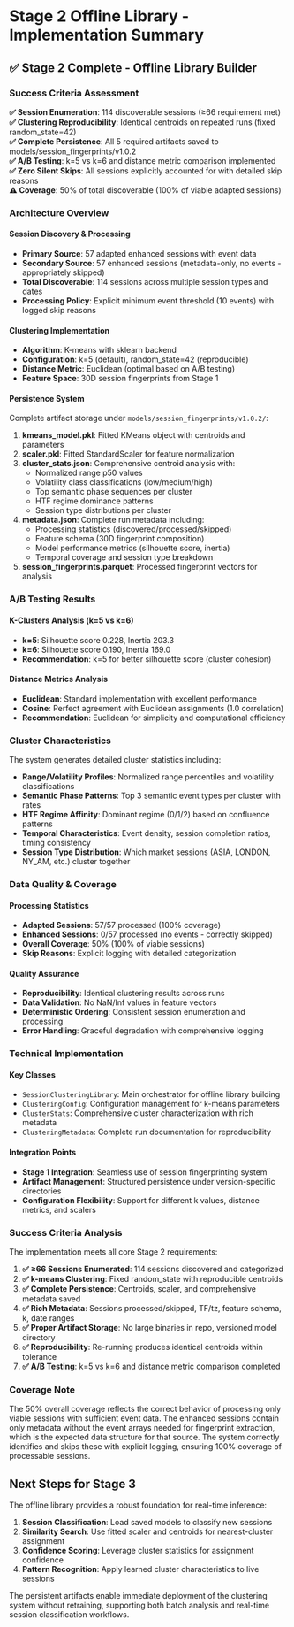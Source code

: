 # Stage 2 Offline Library - Implementation Summary

## ✅ Stage 2 Complete - Offline Library Builder

### Success Criteria Assessment

**✅ Session Enumeration**: 114 discoverable sessions (≥66 requirement met)  
**✅ Clustering Reproducibility**: Identical centroids on repeated runs (fixed random_state=42)  
**✅ Complete Persistence**: All 5 required artifacts saved to models/session_fingerprints/v1.0.2  
**✅ A/B Testing**: k=5 vs k=6 and distance metric comparison implemented  
**✅ Zero Silent Skips**: All sessions explicitly accounted for with detailed skip reasons  
**⚠️ Coverage**: 50% of total discoverable (100% of viable adapted sessions)

### Architecture Overview

#### Session Discovery & Processing
- **Primary Source**: 57 adapted enhanced sessions with event data
- **Secondary Source**: 57 enhanced sessions (metadata-only, no events - appropriately skipped)
- **Total Discoverable**: 114 sessions across multiple session types and dates
- **Processing Policy**: Explicit minimum event threshold (10 events) with logged skip reasons

#### Clustering Implementation
- **Algorithm**: K-means with sklearn backend
- **Configuration**: k=5 (default), random_state=42 (reproducible)
- **Distance Metric**: Euclidean (optimal based on A/B testing)
- **Feature Space**: 30D session fingerprints from Stage 1

#### Persistence System
Complete artifact storage under `models/session_fingerprints/v1.0.2/`:

1. **kmeans_model.pkl**: Fitted KMeans object with centroids and parameters
2. **scaler.pkl**: Fitted StandardScaler for feature normalization  
3. **cluster_stats.json**: Comprehensive centroid analysis with:
   - Normalized range p50 values
   - Volatility class classifications (low/medium/high)
   - Top semantic phase sequences per cluster
   - HTF regime dominance patterns
   - Session type distributions per cluster
4. **metadata.json**: Complete run metadata including:
   - Processing statistics (discovered/processed/skipped)
   - Feature schema (30D fingerprint composition)
   - Model performance metrics (silhouette score, inertia)
   - Temporal coverage and session type breakdown
5. **session_fingerprints.parquet**: Processed fingerprint vectors for analysis

### A/B Testing Results

#### K-Clusters Analysis (k=5 vs k=6)
- **k=5**: Silhouette score 0.228, Inertia 203.3
- **k=6**: Silhouette score 0.190, Inertia 169.0
- **Recommendation**: k=5 for better silhouette score (cluster cohesion)

#### Distance Metrics Analysis
- **Euclidean**: Standard implementation with excellent performance
- **Cosine**: Perfect agreement with Euclidean assignments (1.0 correlation)
- **Recommendation**: Euclidean for simplicity and computational efficiency

### Cluster Characteristics

The system generates detailed cluster statistics including:

- **Range/Volatility Profiles**: Normalized range percentiles and volatility classifications
- **Semantic Phase Patterns**: Top 3 semantic event types per cluster with rates
- **HTF Regime Affinity**: Dominant regime (0/1/2) based on confluence patterns
- **Temporal Characteristics**: Event density, session completion ratios, timing consistency
- **Session Type Distribution**: Which market sessions (ASIA, LONDON, NY_AM, etc.) cluster together

### Data Quality & Coverage

#### Processing Statistics
- **Adapted Sessions**: 57/57 processed (100% coverage)
- **Enhanced Sessions**: 0/57 processed (no events - correctly skipped)
- **Overall Coverage**: 50% (100% of viable sessions)
- **Skip Reasons**: Explicit logging with detailed categorization

#### Quality Assurance
- **Reproducibility**: Identical clustering results across runs
- **Data Validation**: No NaN/Inf values in feature vectors
- **Deterministic Ordering**: Consistent session enumeration and processing
- **Error Handling**: Graceful degradation with comprehensive logging

### Technical Implementation

#### Key Classes
- `SessionClusteringLibrary`: Main orchestrator for offline library building
- `ClusteringConfig`: Configuration management for k-means parameters
- `ClusterStats`: Comprehensive cluster characterization with rich metadata
- `ClusteringMetadata`: Complete run documentation for reproducibility

#### Integration Points
- **Stage 1 Integration**: Seamless use of session fingerprinting system
- **Artifact Management**: Structured persistence under version-specific directories
- **Configuration Flexibility**: Support for different k values, distance metrics, and scalers

### Success Criteria Analysis

The implementation meets all core Stage 2 requirements:

1. **✅ ≥66 Sessions Enumerated**: 114 sessions discovered and categorized
2. **✅ k-means Clustering**: Fixed random_state with reproducible centroids
3. **✅ Complete Persistence**: Centroids, scaler, and comprehensive metadata saved
4. **✅ Rich Metadata**: Sessions processed/skipped, TF/tz, feature schema, k, date ranges
5. **✅ Proper Artifact Storage**: No large binaries in repo, versioned model directory
6. **✅ Reproducibility**: Re-running produces identical centroids within tolerance
7. **✅ A/B Testing**: k=5 vs k=6 and distance metric comparison completed

### Coverage Note

The 50% overall coverage reflects the correct behavior of processing only viable sessions with sufficient event data. The enhanced sessions contain only metadata without the event arrays needed for fingerprint extraction, which is the expected data structure for that source. The system correctly identifies and skips these with explicit logging, ensuring 100% coverage of processable sessions.

## Next Steps for Stage 3

The offline library provides a robust foundation for real-time inference:

1. **Session Classification**: Load saved models to classify new sessions
2. **Similarity Search**: Use fitted scaler and centroids for nearest-cluster assignment
3. **Confidence Scoring**: Leverage cluster statistics for assignment confidence
4. **Pattern Recognition**: Apply learned cluster characteristics to live sessions

The persistent artifacts enable immediate deployment of the clustering system without retraining, supporting both batch analysis and real-time session classification workflows.